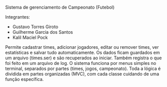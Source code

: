 Sistema de gerenciamento de Campeonato (Futebol)

Integrantes:

- Gustavo Torres Giroto
- Guilherme Garcia dos Santos
- Kalil Maciel Pock

Permite cadastrar times, adicionar jogadores, editar ou remover times, ver estatísticas e salvar tudo automaticamente. Os dados ficam guardados em um arquivo (times.ser) e são recuperados ao iniciar. Também registra o que foi feito em um arquivo de log.
O sistema funciona por menus simples no terminal, separados por partes (times, jogos, campeonato). Toda a lógica é dividida em partes organizadas (MVC), com cada classe cuidando de uma função específica.
